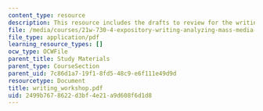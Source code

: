 ```yaml
---
content_type: resource
description: This resource includes the drafts to review for the writing workshop.
file: /media/courses/21w-730-4-expository-writing-analyzing-mass-media-spring-2001/2499b7678622d3bf4e21a9d608f6d1d8_writing_workshop.pdf
file_type: application/pdf
learning_resource_types: []
ocw_type: OCWFile
parent_title: Study Materials
parent_type: CourseSection
parent_uid: 7c86d1a7-19f1-8fd5-48c9-e6f111e49d9d
resourcetype: Document
title: writing_workshop.pdf
uid: 2499b767-8622-d3bf-4e21-a9d608f6d1d8
---
```

